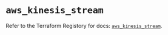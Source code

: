 # `aws_kinesis_stream`

Refer to the Terraform Registory for docs: [`aws_kinesis_stream`](https://registry.terraform.io/providers/hashicorp/aws/5.7.0/docs/resources/kinesis_stream).
